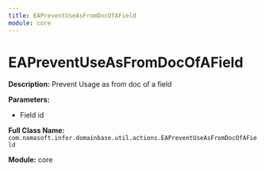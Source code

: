 ```yaml
---
title: EAPreventUseAsFromDocOfAField
module: core
---
```


# EAPreventUseAsFromDocOfAField

**Description:** Prevent Usage as from doc of a field

**Parameters:**
- Field id

**Full Class Name:** `com.namasoft.infor.domainbase.util.actions.EAPreventUseAsFromDocOfAField`

**Module:** core

